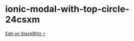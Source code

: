 # ionic-modal-with-top-circle-24csxm

[Edit on StackBlitz ⚡️](https://stackblitz.com/edit/ionic-modal-with-top-circle-24csxm)